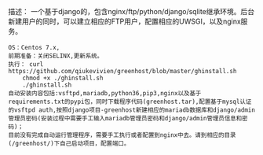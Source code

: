 描述：
	一个基于django的，包含nginx/ftp/python/django/sqlite继承环境。后台新建用户的同时，可以建立相应的FTP用户，配置相应的UWSGI，以及nginx服务。

	OS：Centos 7.x,
	前期准备：关闭SELINX,更新系统。
	执行： curl https://github.com/qiukevivien/greenhost/blob/master/ghinstall.sh
		chmod +x ./ghinstall.sh
		./ghinstall.sh
	自动安装内容包括:vsftpd,mariadb,python36,pip3,nginx以及基于requirements.txt的pypi包，同时下载程序代码(greenhost.tar),配置基于mysql认证的vsftpd auth,按照django项目-greenhost新建相应的mariadb数据库和django/admin管理员密码(安装过程中需要手工输入mariadb管理员密码和django/admin管理员信息和密码)；
	目前没有完成自动运行管理程序，需要手工执行或者配置到nginx中去。请到相应的目录(/greenhost/)下自己启动项目，配置端口。
	
	
	
	

